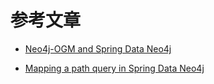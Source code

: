 # 参考文章

- [Neo4j-OGM and Spring Data Neo4j](https://medium.com/neo4j/neo4j-ogm-and-spring-data-neo4j-a55a866df68c)

- [Mapping a path query in Spring Data Neo4j](https://lankydan.dev/mapping-a-path-query-in-spring-data-neo4j)
